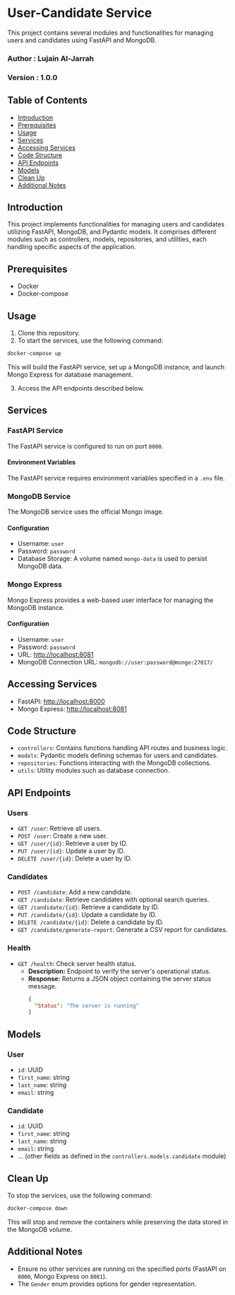 # User-Candidate Service

This project contains several modules and functionalities for managing users and candidates using FastAPI and MongoDB.

### Author : Lujain Al-Jarrah
### Version : 1.0.0

## Table of Contents

- [Introduction](#introduction)
- [Prerequisites](#prerequisites)
- [Usage](#usage)
- [Services](#services)
- [Accessing Services](#accessing-services)
- [Code Structure](#code-structure)
- [API Endpoints](#api-endpoints)
- [Models](#models)
- [Clean Up](#clean-up)
- [Additional Notes](#additional-notes)

## Introduction

This project implements functionalities for managing users and candidates utilizing FastAPI, MongoDB, and Pydantic models. It comprises different modules such as controllers, models, repositories, and utilities, each handling specific aspects of the application.

## Prerequisites

- Docker
- Docker-compose


## Usage
1. Clone this repository.
2. To start the services, use the following command:

```bash
docker-compose up
```
This will build the FastAPI service, set up a MongoDB instance, and launch Mongo Express for database management.

3. Access the API endpoints described below.



## Services

### FastAPI Service

The FastAPI service is configured to run on port `8000`.

#### Environment Variables

The FastAPI service requires environment variables specified in a `.env` file.

### MongoDB Service

The MongoDB service uses the official Mongo image.

#### Configuration

- Username: `user`
- Password: `password`
- Database Storage: A volume named `mongo-data` is used to persist MongoDB data.

### Mongo Express

Mongo Express provides a web-based user interface for managing the MongoDB instance.

#### Configuration

- Username: `user`
- Password: `password`
- URL: [http://localhost:8081](http://localhost:8081)
- MongoDB Connection URL: `mongodb://user:password@mongo:27017/`

## Accessing Services

- FastAPI: [http://localhost:8000](http://localhost:8000)
- Mongo Express: [http://localhost:8081](http://localhost:8081)


## Code Structure

- `controllers`: Contains functions handling API routes and business logic.
- `models`: Pydantic models defining schemas for users and candidates.
- `repositories`: Functions interacting with the MongoDB collections.
- `utils`: Utility modules such as database connection.

## API Endpoints

### Users

- `GET /user`: Retrieve all users.
- `POST /user`: Create a new user.
- `GET /user/{id}`: Retrieve a user by ID.
- `PUT /user/{id}`: Update a user by ID.
- `DELETE /user/{id}`: Delete a user by ID.

### Candidates

- `POST /candidate`: Add a new candidate.
- `GET /candidate`: Retrieve candidates with optional search queries.
- `GET /candidate/{id}`: Retrieve a candidate by ID.
- `PUT /candidate/{id}`: Update a candidate by ID.
- `DELETE /candidate/{id}`: Delete a candidate by ID.
- `GET /candidate/generate-report`: Generate a CSV report for candidates.


### Health

- `GET /health`: Check server health status.
  - **Description:** Endpoint to verify the server's operational status.
  - **Response:** Returns a JSON object containing the server status message.
    ```json
    {
      "Status": "The server is running"
    }
    ```
## Models

### User

- `id`: UUID
- `first_name`: string
- `last_name`: string
- `email`: string

### Candidate

- `id`: UUID
- `first_name`: string
- `last_name`: string
- `email`: string
- ... (other fields as defined in the `controllers.models.candidate` module)

## Clean Up

To stop the services, use the following command:

```bash
docker-compose down
```

This will stop and remove the containers while preserving the data stored in the MongoDB volume.

## Additional Notes

- Ensure no other services are running on the specified ports (FastAPI on `8000`, Mongo Express on `8081`).
- The `Gender` enum provides options for gender representation.


